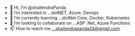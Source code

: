 - 👋 Hi, I’m @shailendraPanda
- 👀 I’m interested in ...dotNET, Azure, Devops
- 🌱 I’m currently learning ...dotNet Core, Docker, Kubernetes
- 💞️ I’m looking to collaborate on ...ASP .Net, Azure Functions
- 📫 How to reach me ...shailendrapanda24@gmail.com

<!---
shailendraPanda/shailendraPanda is a ✨ special ✨ repository because its `README.md` (this file) appears on your GitHub profile.
You can click the Preview link to take a look at your changes.
--->
